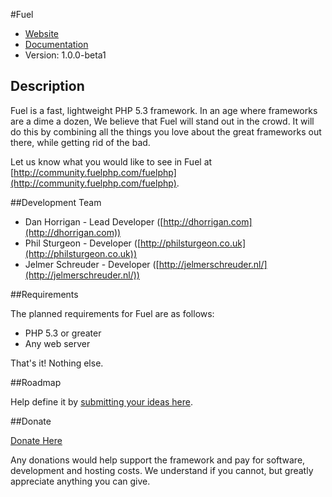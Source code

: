 #Fuel

* [Website](http://fuelphp.com/)
* [Documentation](http://fuelphp.com/docs)
* Version: 1.0.0-beta1

## Description

Fuel is a fast, lightweight PHP 5.3 framework. In an age where frameworks are a dime a dozen, We believe that Fuel will stand out in the crowd.  It will do this by combining all the things you love about the great frameworks out there, while getting rid of the bad.

Let us know what you would like to see in Fuel at [http://community.fuelphp.com/fuelphp](http://community.fuelphp.com/fuelphp).

##Development Team

* Dan Horrigan - Lead Developer ([http://dhorrigan.com](http://dhorrigan.com))
* Phil Sturgeon - Developer ([http://philsturgeon.co.uk](http://philsturgeon.co.uk))
* Jelmer Schreuder - Developer ([http://jelmerschreuder.nl/](http://jelmerschreuder.nl/))

##Requirements

The planned requirements for Fuel are as follows:

* PHP 5.3 or greater
* Any web server

That's it! Nothing else.

##Roadmap

Help define it by [submitting your ideas here](http://community.fuelphp.com/fuelphp).

##Donate

[Donate Here](http://www.pledgie.com/campaigns/14124)

Any donations would help support the framework and pay for software, development and hosting costs.   We understand if you cannot, but greatly appreciate anything you can give.